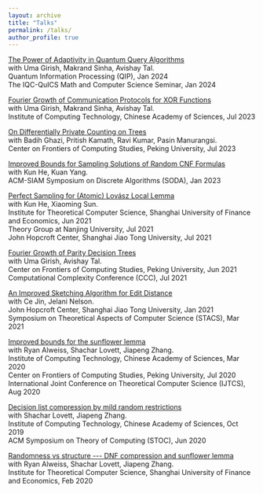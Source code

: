 ```yaml
---
layout: archive
title: "Talks"
permalink: /talks/
author_profile: true
---
```


[The Power of Adaptivity in Quantum Query Algorithms](../slides/Adaptivity.pptx)<br>
with Uma Girish, Makrand Sinha, Avishay Tal.<br>
Quantum Information Processing (QIP), Jan 2024<br>
The IQC-QuICS Math and Computer Science Seminar, Jan 2024

[Fourier Growth of Communication Protocols for XOR Functions](../slides/XOR-fiber.pptx)<br>
with Uma Girish, Makrand Sinha, Avishay Tal.<br>
Institute of Computing Technology, Chinese Academy of Sciences, Jul 2023

[On Differentially Private Counting on Trees](../slides/DP-tree.pptx)<br>
with Badih Ghazi, Pritish Kamath, Ravi Kumar, Pasin Manurangsi.<br>
Center on Frontiers of Computing Studies, Peking University, Jul 2023

[Improved Bounds for Sampling Solutions of Random CNF Formulas](../slides/RandomSAT.pptx)<br>
with Kun He, Kuan Yang.<br>
ACM-SIAM Symposium on Discrete Algorithms (SODA), Jan 2023

[Perfect Sampling for (Atomic) Lovász Local Lemma](../slides/PerfectSampling.pptx)<br>
with Kun He, Xiaoming Sun.<br>
Institute for Theoretical Computer Science, Shanghai University of Finance and Economics, Jun 2021<br>
Theory Group at Nanjing University, Jul 2021<br>
John Hopcroft Center, Shanghai Jiao Tong University, Jul 2021

[Fourier Growth of Parity Decision Trees](../slides/ParityDecisionTree.pptx)<br>
with Uma Girish, Avishay Tal.<br>
Center on Frontiers of Computing Studies, Peking University, Jun 2021<br>
Computational Complexity Conference (CCC), Jul 2021

[An Improved Sketching Algorithm for Edit Distance](../slides/sketching-editdist.pptx)<br>
with Ce Jin, Jelani Nelson.<br>
John Hopcroft Center, Shanghai Jiao Tong University, Jan 2021<br>
Symposium on Theoretical Aspects of Computer Science (STACS), Mar 2021

[Improved bounds for the sunflower lemma](../slides/Sunflower.pdf)<br>
with Ryan Alweiss, Shachar Lovett, Jiapeng Zhang.<br>
Institute of Computing Technology, Chinese Academy of Sciences, Mar 2020<br>
Center on Frontiers of Computing Studies, Peking University, Jul 2020<br>
International Joint Conference on Theoretical Computer Science (IJTCS), Aug 2020

[Decision list compression by mild random restrictions](../slides/DLcompression.pdf)<br>
with Shachar Lovett, Jiapeng Zhang.<br>
Institute of Computing Technology, Chinese Academy of Sciences, Oct 2019<br>
ACM Symposium on Theory of Computing (STOC), Jun 2020

[Randomness vs structure --- DNF compression and sunflower lemma](../slides/DNF+sunflower.pdf)<br>
with Ryan Alweiss, Shachar Lovett, Jiapeng Zhang.<br>
Institute for Theoretical Computer Science, Shanghai University of Finance and Economics, Feb 2020
